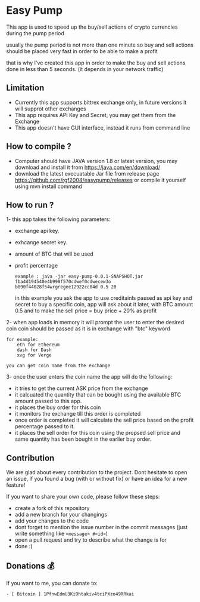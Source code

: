 # Easy Pump

This app is used to speed up the buy/sell actions of crypto currencies during the pump period

usually the pump period is not more than one minute so buy and sell actions should be placed very fast in order to be able to make a profit

that is why I've created this app in order to make the buy and sell actions done in less than 5 seconds. (it depends in your network traffic)

## Limitation
- Currently this app supports bittrex exchange only, in future versions it will supprot other exchanges
- This app requires API Key and Secret, you may get them from the Exchange
- This app doesn't have GUI interface, instead it runs from command line

## How to compile ?
- Computer should have JAVA version 1.8 or latest version, you may download and install it from https://java.com/en/download/
- download the latest execuatable Jar file from release page https://github.com/rgf2004/easypump/releases or compile it yourself using mvn install command

## How to run ?

1- this app takes the following parameters:
- exchange api key.
- exhcange secret key.
- amount of BTC that will be used
- profit percentage

	```
	example : java -jar easy-pump-0.0.1-SNAPSHOT.jar fba4d194540e4b998f570cdwef0cdwecew3o b090f44028f54wrgregee12922cc04d 0.5 20
	```
	
	in this example you ask the app to use creditainls passed as api key and secret to buy a specific coin, app will ask about it later, with BTC amount 0.5 and to make the sell price = buy price + 20% as profit
	
2- when app loads in memory it will prompt the user to enter the desired coin
	coin should be passed as it is in exchange with "btc" keyword

	for example:
		eth for Ethereum
		dash for Dash
		xvg for Verge 
	
	you can get coin name from the exchange


3- once the user enters the coin name the app will do the following:
- it tries to get the current ASK price from the exchange
- it calcuated the quantity that can be bought using the available BTC amount passed to this app.
- it places the buy order for this coin
- it monitors the exchange till this order is completed
- once order is completed it will calculate the sell price based on the profit percentage passed to it.
- it places the sell order for this coin using the propsed sell price and same quantity has been bought in the earlier buy order.
	


## Contribution

We are glad about every contribution to the project. Dont hesitate to open an issue, if you found a bug (with or without fix) or have an idea for a new feature!

If you want to share your own code, please follow these steps:
- create a fork of this repository
- add a new branch for your changings
- add your changes to the code
- dont forget to mention the issue number in the commit messages (just write something like ```<message> #<id>```)
- open a pull request and try to describe what the change is for
- done :)

## Donations :moneybag:

If you want to me, you can donate to:

```
- [ Bitcoin ] 1PfnwEdmU3Ki9htakiv4tciPXzo49RRkai
```
